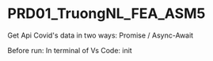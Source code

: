 # PRD01_TruongNL_FEA_ASM5
Get Api Covid's data in two ways: Promise / Async-Await

Before run:
In terminal of Vs Code: init
